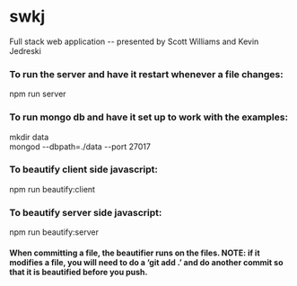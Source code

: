 # swkj
Full stack web application -- presented by Scott Williams and Kevin Jedreski

### To run the server and have it restart whenever a file changes: ###
  npm run server
### To run mongo db and have it set up to work with the examples: ###
  mkdir data <br>
  mongod --dbpath=./data --port 27017
### To beautify client side javascript: ###
  npm run beautify:client
### To beautify server side javascript: ###
  npm run beautify:server
#### When committing a file, the beautifier runs on the files. NOTE: if it modifies a file, you will need to do a ‘git add .’ and do another commit so that it is beautified before you push. ####
